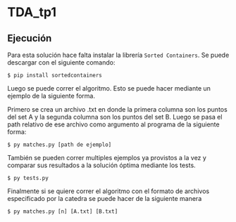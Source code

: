 # TDA_tp1

## Ejecución

Para esta solución hace falta instalar la librería `Sorted Containers`. Se puede descargar con el siguiente comando:

```
$ pip install sortedcontainers
```
Luego se puede correr el algoritmo. Esto se puede hacer mediante un ejemplo de la siguiente forma.

Primero se crea un archivo .txt en donde la primera columna son los puntos del set A y la segunda columna son los puntos del set B. Luego se pasa el path relativo de ese archivo como argumento al programa de la siguiente forma:

```
$ py matches.py [path de ejemplo]
```
También se pueden correr multiples ejemplos ya provistos a la vez y comparar sus resultados a la solución óptima mediante los tests.

```
$ py tests.py
```

Finalmente si se quiere correr el algoritmo con el formato de archivos especificado por la catedra se puede hacer de la siguiente manera
```
$ py matches.py [n] [A.txt] [B.txt]
```
